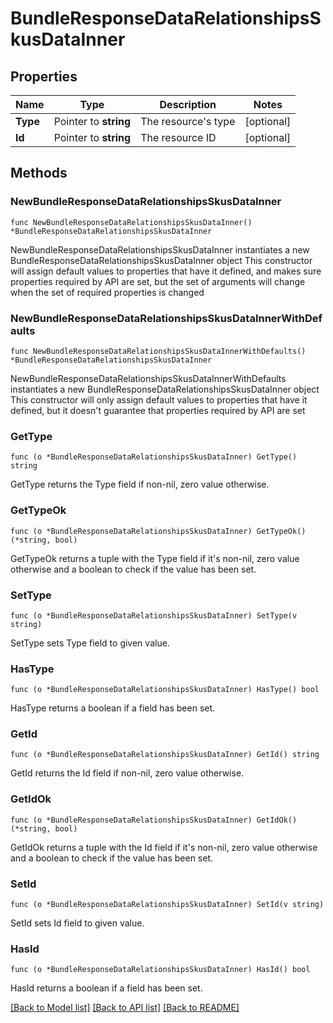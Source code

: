 # BundleResponseDataRelationshipsSkusDataInner

## Properties

Name | Type | Description | Notes
------------ | ------------- | ------------- | -------------
**Type** | Pointer to **string** | The resource&#39;s type | [optional] 
**Id** | Pointer to **string** | The resource ID | [optional] 

## Methods

### NewBundleResponseDataRelationshipsSkusDataInner

`func NewBundleResponseDataRelationshipsSkusDataInner() *BundleResponseDataRelationshipsSkusDataInner`

NewBundleResponseDataRelationshipsSkusDataInner instantiates a new BundleResponseDataRelationshipsSkusDataInner object
This constructor will assign default values to properties that have it defined,
and makes sure properties required by API are set, but the set of arguments
will change when the set of required properties is changed

### NewBundleResponseDataRelationshipsSkusDataInnerWithDefaults

`func NewBundleResponseDataRelationshipsSkusDataInnerWithDefaults() *BundleResponseDataRelationshipsSkusDataInner`

NewBundleResponseDataRelationshipsSkusDataInnerWithDefaults instantiates a new BundleResponseDataRelationshipsSkusDataInner object
This constructor will only assign default values to properties that have it defined,
but it doesn't guarantee that properties required by API are set

### GetType

`func (o *BundleResponseDataRelationshipsSkusDataInner) GetType() string`

GetType returns the Type field if non-nil, zero value otherwise.

### GetTypeOk

`func (o *BundleResponseDataRelationshipsSkusDataInner) GetTypeOk() (*string, bool)`

GetTypeOk returns a tuple with the Type field if it's non-nil, zero value otherwise
and a boolean to check if the value has been set.

### SetType

`func (o *BundleResponseDataRelationshipsSkusDataInner) SetType(v string)`

SetType sets Type field to given value.

### HasType

`func (o *BundleResponseDataRelationshipsSkusDataInner) HasType() bool`

HasType returns a boolean if a field has been set.

### GetId

`func (o *BundleResponseDataRelationshipsSkusDataInner) GetId() string`

GetId returns the Id field if non-nil, zero value otherwise.

### GetIdOk

`func (o *BundleResponseDataRelationshipsSkusDataInner) GetIdOk() (*string, bool)`

GetIdOk returns a tuple with the Id field if it's non-nil, zero value otherwise
and a boolean to check if the value has been set.

### SetId

`func (o *BundleResponseDataRelationshipsSkusDataInner) SetId(v string)`

SetId sets Id field to given value.

### HasId

`func (o *BundleResponseDataRelationshipsSkusDataInner) HasId() bool`

HasId returns a boolean if a field has been set.


[[Back to Model list]](../README.md#documentation-for-models) [[Back to API list]](../README.md#documentation-for-api-endpoints) [[Back to README]](../README.md)



